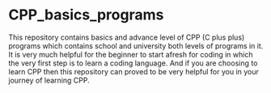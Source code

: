# CPP_basics_programs
This repository contains basics and advance level of CPP (C plus plus) programs which contains school and university both levels of programs in it.
It is very much helpful for the beginner to start afresh for coding in which the very first step is to learn a coding language.
And if you are choosing to learn CPP then this repository can proved to be very helpful for you in your journey of learning CPP.
